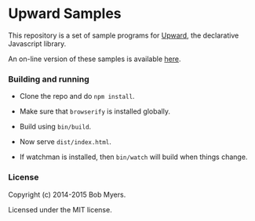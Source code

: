 Upward Samples
==============

This repository is a set of sample programs for [Upward](https://www.github.com/rtm/upward), the declarative Javascript library.

An on-line version of these samples is available [here](http://upward-samples.s3-website-us-east-1.amazonaws.com/).


### Building and running

 * Clone the repo and do `npm install`.

 * Make sure that `browserify` is installed globally.

 * Build using `bin/build`.

 * Now serve `dist/index.html`.

 * If watchman is installed, then `bin/watch` will build when things change.


### License

Copyright (c) 2014-2015 Bob Myers.

Licensed under the MIT license.
